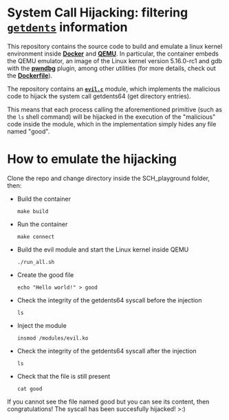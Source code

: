 # System Call Hijacking: filtering [**`getdents`**](https://man7.org/linux/man-pages/man2/getdents.2.html) information

This repository contains the source code to build and emulate a linux kernel environment inside [**Docker**](https://www.docker.com/) and [**QEMU**](https://www.qemu.org/).
In particular, the container embeds the QEMU emulator, an image of the Linux kernel version 5.16.0-rc1 and gdb with the [**pwndbg**](https://github.com/pwndbg/pwndbg) plugin, among other utilities (for more details, check out the [**Dockerfile**](https://github.com/LeoGori/SCH_playground/blob/main/Dockerfile)).

The repository contains an [**`evil.c`**](https://github.com/LeoGori/SCH_playground/tree/main/demos/modules/evil.c) module, which implements the malicious code to hijack the system call getdents64 (get directory entries).

This means that each process calling the aforementioned primitive (such as the `ls` shell command) will be hijacked in the execution of the "malicious" code inside the module, which in the implementation simply hides any file named "good".

# How to emulate the hijacking

Clone the repo and change directory inside the SCH_playground folder, then:

- Build the container
    ```
    make build
    ```
- Run the container
    ```
    make connect
    ```
- Build the evil module and start the Linux kernel inside QEMU 
    ```
    ./run_all.sh
    ```
- Create the good file
    ```
    echo "Hello world!" > good
    ```
- Check the integrity of the getdents64 syscall before the injection
    ```
    ls
    ```
- Inject the module
    ```
    insmod /modules/evil.ko
    ```
- Check the integrity of the getdents64 syscall after the injection
    ```
    ls
    ```
- Check that the file is still present
    ```
    cat good
    ```

If you cannot see the file named good but you can see its content, then congratulations! The syscall has been succesfully hijacked! >:)